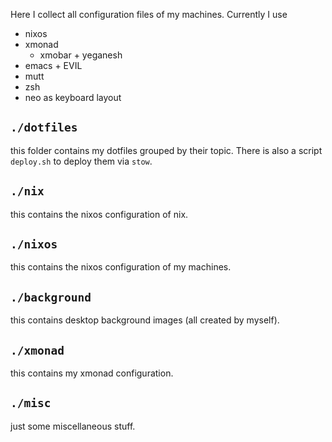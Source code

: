Here I collect all configuration files of my machines. Currently I use
- nixos
- xmonad
  - xmobar + yeganesh
- emacs + EVIL
- mutt
- zsh
- neo as keyboard layout

## `./dotfiles`
this folder contains my dotfiles grouped by their topic. There is also a script
`deploy.sh` to deploy them via `stow`.

## `./nix`
this contains the nixos configuration of nix.

## `./nixos`
this contains the nixos configuration of my machines.

## `./background`
this contains desktop background images (all created by myself).

## `./xmonad`
this contains my xmonad configuration.

## `./misc`
just some miscellaneous stuff.
